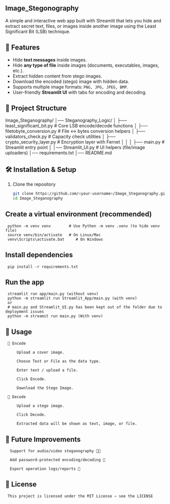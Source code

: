 ## Image_Stegonography

A simple and interactive web app built with Streamlit that lets you hide and extract secret text, files, or images inside another image using the Least Significant Bit (LSB) technique.

## 🚀 Features

- Hide **text messages** inside images.
- Hide **any type of file** inside images (documents, executables, images, etc.).
- Extract hidden content from stego images.
- Download the encoded (stego) image with hidden data.
- Supports multiple image formats: `PNG, JPG, JPEG, BMP`.
- User-friendly **Streamlit UI** with tabs for encoding and decoding.

## 📂 Project Structure

Image_Steganography/
│── Steganography_Logic/
│ ├── least_significant_bit.py # Core LSB encode/decode functions
│ ├── filetobyte_conversion.py # File ↔ bytes conversion helpers
│ ├── validators_check.py # Capacity check utilities
│ ├── crypto_security_layer.py # Encryption layer with Fernet
│
│
│ ├── main.py # Streamlit entry point
│
│── Streamlit_UI.py # UI helpers (file/image uploaders)
│── requirements.txt
│── README.md


## 🛠️ Installation & Setup

1. Clone the repository
     ```bash
     git clone https://github.com/<your-username>/Image_Steganography.git
     cd Image_Steganography


## Create a virtual environment (recommended)

     python -m venv venv        # Use Python -m venv .venv (to hide venv file)
     source venv/bin/activate   # On Linux/Mac
     venv\Scripts\activate.bat     # On Windows


## Install dependencies

     pip install -r requirements.txt


## Run the app

     streamlit run app/main.py (without venv)
     python -m streamlit run Streamlit_App/main.py (with venv)
     or
     # main.py and Streamlit_UI.py has been kept out of the folder due to deployment issues 
     python -m streamit run main.py (With venv)


## 📸 Usage

     🔐 Encode

         Upload a cover image.

         Choose Text or File as the data type.

         Enter text / upload a file.

         Click Encode.

         Download the Stego Image.

     🔎 Decode

         Upload a stego image.

         Click Decode.

         Extracted data will be shown as text, image, or file.


## 📌 Future Improvements

      Support for audio/video steganography 🎵🎥

      Add password-protected encoding/decoding 🔑

      Export operation logs/reports 📄



## 📜 License

     This project is licensed under the MIT License – see the LICENSE







